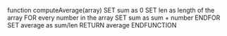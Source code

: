 function computeAverage(array)
SET sum as 0
SET len as length of the array
FOR every number in the array
  SET sum as sum + number
ENDFOR
SET average as sum/len
RETURN average
ENDFUNCTION
